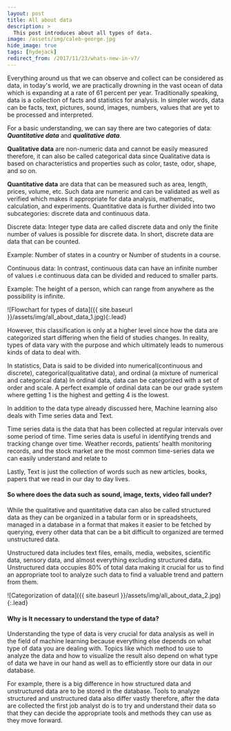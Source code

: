 ```yaml
---
layout: post
title: All about data
description: >
  This post introduces about all types of data.
image: /assets/img/caleb-george.jpg
hide_image: true
tags: [hydejack]
redirect_from: /2017/11/23/whats-new-in-v7/
---
```


Everything around us that we can observe and collect can be considered as data, in today's world, we are practically drowning in the vast ocean of data which is expanding at a rate of 61 percent per year. Traditionally speaking, data is a collection of facts and statistics for analysis. In simpler words, data can be facts, text, pictures, sound, images, numbers, values that are yet to be processed and interpreted.

For a basic understanding, we can say there are two categories of data: **_Quantitative data_** and **_qualitative data_**.


**Qualitative data** are non-numeric data and cannot be easily measured therefore, it can also be called categorical data since Qualitative data is based on characteristics and properties such as color, taste, odor, shape, and so on.

**Quantitative data** are data that can be measured such as area, length, prices, volume, etc. Such data are numeric and can be validated as well as verified which makes it appropriate for data analysis, mathematic, calculation, and experiments. Quantitative data is further divided into two subcategories: discrete data and continuous data. 

Discrete data: Integer type data are called discrete data and only the finite number of values is possible for discrete data. In short, discrete data are data that can be counted.

Example: Number of states in a country or Number of students in a course.

Continuous data: In contrast, continuous data can have an infinite number of values i.e continuous data can be divided and reduced to smaller parts.

Example: The height of a person, which can range from anywhere as the possibility is infinite.

![Flowchart for types of data]({{ site.baseurl }}/assets/img/all_about_data_1.jpg){:.lead}

However, this classification is only at a higher level since how the data are categorized start differing when the field of studies changes. In reality, types of data vary with the purpose and which ultimately leads to numerous kinds of data to deal with.

In statistics, Data is said to be divided into numerical(continuous and discrete), categorical(qualitative data), and ordinal (a mixture of numerical and categorical data) In ordinal data, data can be categorized with a set of order and scale. A perfect example of ordinal data can be our grade system where getting 1 is the highest and getting 4 is the lowest. 

In addition to the data type already discussed here, Machine learning also deals with Time series data and Text.

Time series data is the data that has been collected at regular intervals over some period of time. Time series data is useful in identifying trends and tracking change over time. Weather records, patients’ health monitoring records, and the stock market are the most common time-series data we can easily understand and relate to

Lastly, Text is just the collection of words such as new articles, books, papers that we read in our day to day lives.

#### So where does the data such as sound, image, texts, video fall under?

While the qualitative and quantitative data can also be called structured data as they can be organized in a tabular form or in spreadsheets, managed in a database in a format that makes it easier to be fetched by querying, every other data that can be a bit difficult to organized are termed unstructured data.

Unstructured data includes text files, emails, media, websites, scientific data, sensory data, and almost everything excluding structured data. Unstructured data occupies  80% of total data making it crucial for us to find an appropriate tool to analyze such data to find a valuable trend and pattern from them.

![Categorization of data]({{ site.baseurl }}/assets/img/all_about_data_2.jpg){:.lead}

#### Why is It necessary to understand the type of data?



Understanding the type of data is very crucial for data analysis as well in the field of machine learning because everything else depends on what type of data you are dealing with. Topics like which method to use to analyze the data and how to visualize the result also depend on what type of data we have in our hand as well as to efficiently store our data in our database.

For example, there is a big difference in how structured data and unstructured data are to be stored in the database. Tools to analyze structured and unstructured data also differ vastly therefore, after the data are collected the first job analyst do is to try and understand their data so that they can decide the appropriate tools and methods they can use as they move forward.


